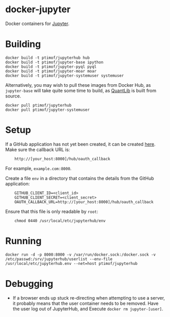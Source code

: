 # docker-jupyter

Docker containers for [Jupyter](http://jupyter.org).

# Building

	docker build -t ptimof/jupyterhub hub
	docker build -t ptimof/jupyter-base ipython
	docker build -t ptimof/jupyter-pyql pyql
	docker build -t ptimof/jupyter-moar moar
	docker build -t ptimof/jupyter-systemuser systemuser

Alternatively, you may wish to pull these images from Docker Hub, as `jupyter-base`
will take quite some time to build, as [QuantLib](http://quantlib.org) is built from
source.

	docker pull ptimof/jupyterhub
	docker pull ptimof/jupyter-systemuser

# Setup

If a GitHub application has not yet been created, it can be created
[here](https://github.com/settings/applications/new). Make sure the
callback URL is:

        http://[your_host:8000]/hub/oauth_callback

For example, `example.com:8000`.

Create a file `env` in a directory that contains the details from
the GitHub application:

        GITHUB_CLIENT_ID=<client_id>
        GITHUB_CLIENT_SECRET=<client_secret>
        OAUTH_CALLBACK_URL=http://[your_host:8000]/hub/oauth_callback

Ensure that this file is only readable by `root`:

        chmod 0440 /usr/local/etc/jupyterhub/env

# Running

	docker run -d -p 8000:8000 -v /var/run/docker.sock:/docker.sock -v /etc/passwd:/srv/jupyterhub/userlist --env-file /usr/local/etc/jupyterhub.env --net=host ptimof/jupyterhub

# Debugging

* If a browser ends up stuck re-directing when attempting to use a server, it probably means that the 
user container needs to be removed. Have the user log out of JupyterHub, and Execute `docker rm jupyter-[user]`.
